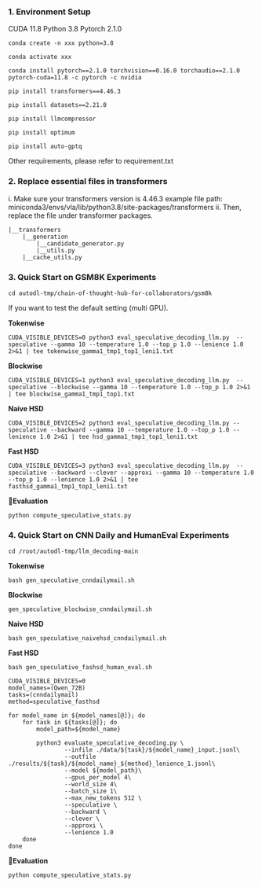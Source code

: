 ### 1. Environment Setup
CUDA 11.8
Python 3.8
Pytorch 2.1.0

```
conda create -n xxx python=3.8
```
```
conda activate xxx
```

```
conda install pytorch==2.1.0 torchvision==0.16.0 torchaudio==2.1.0 pytorch-cuda=11.8 -c pytorch -c nvidia
```

```
pip install transformers==4.46.3
```

```
pip install datasets==2.21.0
```

```
pip install llmcompressor
```

```
pip install optimum
```

```
pip install auto-gptq
```

Other requirements, please refer to requirement.txt

### 2. Replace essential files in transformers 
i. Make sure your transformers version is 4.46.3
    example file path: miniconda3/envs/vla/lib/python3.8/site-packages/transformers
ii. Then, replace the file under transformer packages.

    |__transformers
        |__generation
            |__candidate_generator.py
            |__utils.py   
        |__cache_utils.py

### 3. Quick Start on GSM8K Experiments

```
cd autodl-tmp/chain-of-thought-hub-for-collaborators/gsm8k
```

If you want to test the default setting (multi GPU).


**Tokenwise**
```
CUDA_VISIBLE_DEVICES=0 python3 eval_speculative_decoding_llm.py  --speculative --gamma 10 --temperature 1.0 --top_p 1.0 --lenience 1.0 2>&1 | tee tokenwise_gamma1_tmp1_top1_leni1.txt
```

**Blockwise**
```
CUDA_VISIBLE_DEVICES=1 python3 eval_speculative_decoding_llm.py  --speculative --blockwise --gamma 10 --temperature 1.0 --top_p 1.0 2>&1 | tee blockwise_gamma1_tmp1_top1.txt
```

**Naive HSD**
```
CUDA_VISIBLE_DEVICES=2 python3 eval_speculative_decoding_llm.py --speculative --backward --gamma 10 --temperature 1.0 --top_p 1.0 --lenience 1.0 2>&1 | tee hsd_gamma1_tmp1_top1_leni1.txt
```

**Fast HSD**
```
CUDA_VISIBLE_DEVICES=3 python3 eval_speculative_decoding_llm.py  --speculative --backward --clever --approxi --gamma 10 --temperature 1.0 --top_p 1.0 --lenience 1.0 2>&1 | tee fasthsd_gamma1_tmp1_top1_leni1.txt
```

**🔧Evaluation**
```
python compute_speculative_stats.py
```


### 4. Quick Start on CNN Daily and HumanEval Experiments

```
cd /root/autodl-tmp/llm_decoding-main
```



**Tokenwise**
```
bash gen_speculative_cnndailymail.sh
```

**Blockwise**
```
gen_speculative_blockwise_cnndailymail.sh
```

**Naive HSD**
```
bash gen_speculative_naivehsd_cnndailymail.sh
```

**Fast HSD**
```
bash gen_speculative_fashsd_human_eval.sh
```
```
CUDA_VISIBLE_DEVICES=0
model_names=(Qwen_72B)
tasks=(cnndailymail)
method=speculative_fasthsd

for model_name in ${model_names[@]}; do
    for task in ${tasks[@]}; do
        model_path=${model_name}
        
        python3 evaluate_speculative_decoding.py \
                --infile ./data/${task}/${model_name}_input.jsonl\
                --outfile ./results/${task}/${model_name}_${method}_lenience_1.jsonl\
                --model ${model_path}\
                --gpus_per_model 4\
                --world_size 4\
                --batch_size 1\
		        --max_new_tokens 512 \
                --speculative \
                --backward \
                --clever \
                --approxi \
                --lenience 1.0
    done
done
```


**🔧Evaluation**
```
python compute_speculative_stats.py
```

